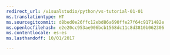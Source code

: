 ```yaml
---
redirect_url: /visualstudio/python/vs-tutorial-01-01
ms.translationtype: HT
ms.sourcegitcommit: d8bed0e26ffc12ebd86a690ffe27f64c9171482e
ms.openlocfilehash: e2e20cc953ae906bcb1568dc11c8d3810b062306
ms.contentlocale: es-es
ms.lasthandoff: 10/01/2017

---
```

